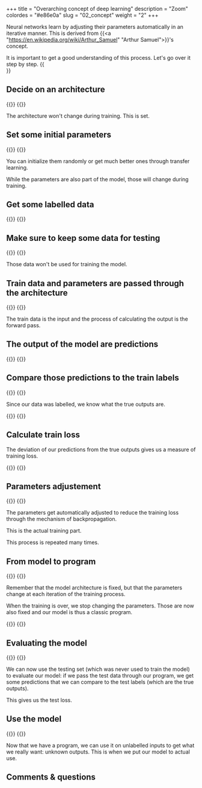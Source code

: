+++
title = "Overarching concept of deep learning"
description = "Zoom"
colordes = "#e86e0a"
slug = "02_concept"
weight = "2"
+++

Neural networks learn by adjusting their parameters automatically in an iterative manner. This is derived from {{<a "https://en.wikipedia.org/wiki/Arthur_Samuel" "Arthur Samuel">}}'s concept.

It is important to get a good understanding of this process. Let's go over it step by step.
{{<br size="4">}}

## Decide on an architecture

{{<imgbshadow src="/img/diag_white/diag_01.png" margin="rem" title="" width="70%" line-height="0rem">}}
{{</imgbshadow>}}

The architecture won't change during training. This is set.

## Set some initial parameters

{{<imgbshadow src="/img/diag_white/diag_02.png" margin="rem" title="" width="70%" line-height="0rem">}}
{{</imgbshadow>}}

You can initialize them randomly or get much better ones through transfer learning.

While the parameters are also part of the model, those will change during training.

## Get some labelled data

{{<imgbshadow src="/img/diag_white/diag_03.png" margin="rem" title="" width="70%" line-height="0rem">}}
{{</imgbshadow>}}

## Make sure to keep some data for testing

{{<imgbshadow src="/img/diag_white/diag_04.png" margin="rem" title="" width="70%" line-height="0rem">}}
{{</imgbshadow>}}

Those data won't be used for training the model.

## Train data and parameters are passed through the architecture

{{<imgbshadow src="/img/diag_white/diag_05.png" margin="rem" title="" width="70%" line-height="0rem">}}
{{</imgbshadow>}}

The train data is the input and the process of calculating the output is the forward pass.

## The output of the model are predictions

{{<imgbshadow src="/img/diag_white/diag_06.png" margin="rem" title="" width="70%" line-height="0rem">}}
{{</imgbshadow>}}

## Compare those predictions to the train labels

{{<imgbshadow src="/img/diag_white/diag_07.png" margin="rem" title="" width="70%" line-height="0rem">}}
{{</imgbshadow>}}

Since our data was labelled, we know what the true outputs are.

{{<imgbshadow src="/img/diag_white/diag_08.png" margin="rem" title="" width="70%" line-height="0rem">}}
{{</imgbshadow>}}

## Calculate train loss

The deviation of our predictions from the true outputs gives us a measure of training loss.

{{<imgbshadow src="/img/diag_white/diag_09.png" margin="rem" title="" width="70%" line-height="0rem">}}
{{</imgbshadow>}}

## Parameters adjustement

{{<imgbshadow src="/img/diag_white/diag_10.png" margin="rem" title="" width="70%" line-height="0rem">}}
{{</imgbshadow>}}

The parameters get automatically adjusted to reduce the training loss through the mechanism of backpropagation.

This is the actual training part.

This process is repeated many times.

## From model to program

{{<imgbshadow src="/img/diag_white/diag_11.png" margin="rem" title="" width="70%" line-height="0rem">}}
{{</imgbshadow>}}

Remember that the model architecture is fixed, but that the parameters change at each iteration of the training process.

When the training is over, we stop changing the parameters. Those are now also fixed and our model is thus a classic program.

{{<imgbshadow src="/img/diag_white/diag_12.png" margin="rem" title="" width="70%" line-height="0rem">}}
{{</imgbshadow>}}

## Evaluating the model

{{<imgbshadow src="/img/diag_white/diag_13.png" margin="rem" title="" width="70%" line-height="0rem">}}
{{</imgbshadow>}}

We can now use the testing set (which was never used to train the model) to evaluate our model: if we pass the test data through our program, we get some predictions that we can compare to the test labels (which are the true outputs).

This gives us the test loss.

## Use the model

{{<imgbshadow src="/img/diag_white/diag_14.png" margin="rem" title="" width="70%" line-height="0rem">}}
{{</imgbshadow>}}

Now that we have a program, we can use it on unlabelled inputs to get what we really want: unknown outputs. This is when we put our model to actual use.

## Comments & questions
